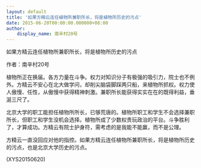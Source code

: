 ```yaml
---
layout: default
title: '如果方精云连任植物所兼职所长，将是植物所历史的污点'
date: 2015-06-20T00:00:00.000000+08:00
author:
    display_name: 南辛村20号
---
```


如果方精云连任植物所兼职所长，将是植物所历史的污点

作者：南辛村20号

植物所正在换届。各方力量在斗争。权力对知识分子有极强的吸引力，院士也不例外。方精云不安心在北大做学问，却削尖脑袋脚踩两只船，来植物所抓权。权力使人傲慢、任性，从傲慢中获得精神刺激。兼职所长能获得实实在在的既得利益，垂涎三尺了。

北京大学的职工能担任植物所所长，已够荒唐的。植物所职工和学生不会选择兼职所长，但职工和学生没机会选择。植物所成了少数权贵玩政治的平台。斗争胜利了，才算成功。方精云有院士护身符，需考虑的是我能不能赢，而不是公理。

方精云一直没回应对他的指控。如果方精云连任植物所兼职所长，将是植物所历史的污点，也是北京大学历史的污点。

(XYS20150620)

